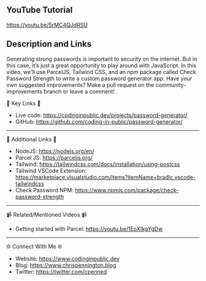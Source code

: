 ## YouTube Tutorial
https://youtu.be/5rMC4QJdRSU

## Description and Links
Generating strong passwords is important to security on the internet. But in this case, it’s just a great opportunity to play around with JavaScript. In this video, we’ll use ParcelJS, Tailwind CSS, and an npm package called Check Password Strength to write a custom password generator app. Have your own suggested improvements? Make a pull request on the community-improvements branch or leave a comment! 

🔗  Key Links 🔗
- Live code: https://codinginpublic.dev/projects/password-generator/
- GitHub: https://github.com/coding-in-public/password-generator/

---------------------------------------

🔗  Additional Links 🔗
- NodeJS: https://nodejs.org/en/
- Parcel JS: https://parceljs.org/
- Tailwind: https://tailwindcss.com/docs/installation/using-postcss
- Tailwind VSCode Extension: https://marketplace.visualstudio.com/items?itemName=bradlc.vscode-tailwindcss
- Check Password NPM: https://www.npmjs.com/package/check-password-strength

---------------------------------------

📹  Related/Mentioned Videos 📹
- Getting started with Parcel: https://youtu.be/1EoXIkgYgDw

---------------------------------------

🌐 Connect With Me 🌐 
- Website: https://www.codinginpublic.dev
- Blog: https://www.chrispennington.blog
- Twitter: https://twitter.com/cpenned
